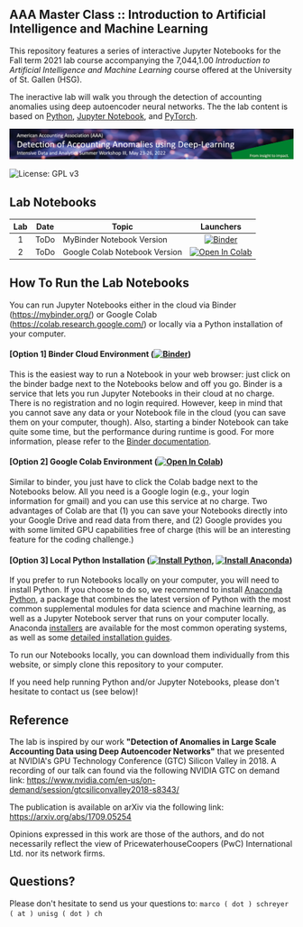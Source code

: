 ## AAA Master Class :: Introduction to Artificial Intelligence and Machine Learning

This repository features a series of interactive Jupyter Notebooks for the Fall term 2021 lab course accompanying the 
7,044,1.00 *Introduction to Artificial Intelligence and Machine Learning* course offered at the 
University of St. Gallen (HSG).

The ineractive lab will walk you through the detection of accounting anomalies using deep autoencoder neural networks. The the lab content is based on [Python](https://www.python.org), [Jupyter Notebook](https://jupyter.org), and [PyTorch](https://pytorch.org).

![Course Banner](banner.png)

![License: GPL v3](https://img.shields.io/badge/License-GPLv3-blue.svg)

## Lab Notebooks

| Lab | Date         |Topic                                                                 | Launchers |
|:---:|:------------:|----------------------------------------------------------------------|:--------:|
|  1  | ToDo  | MyBinder Notebook Version                              | [![Binder](https://mybinder.org/badge_logo.svg)](https://mybinder.org/v2/gh/gitihubi/courseAAA/main?filepath=aaa_lab.ipynb) |
|  2  | ToDo  | Google Colab Notebook Version                          | [![Open In Colab](https://colab.research.google.com/assets/colab-badge.svg)](https://colab.research.google.com/github/gitihubi/courseAAA/blob/main/aaa_colab.ipynb)|

## How To Run the Lab Notebooks

You can run Jupyter Notebooks either in the cloud via Binder (https://mybinder.org/) or Google Colab (https://colab.research.google.com/) or locally via a Python installation of your computer.

#### [Option 1] Binder Cloud Environment ([![Binder](https://mybinder.org/badge_logo.svg)](https://mybinder.org/v2/gh/GitiHubi/courseAAA/main))

This is the easiest way to run a Notebook in your web browser: just click on the binder badge next to 
the Notebooks below and off you go. Binder is a service that lets you run Jupyter Notebooks in their cloud at no charge. 
There is no registration and no
login required. However, keep in mind that you cannot save any data or your Notebook file in the cloud (you can save them
on your computer, though). Also, starting a binder
Notebook can take quite some time, but the performance during runtime is good. 
For more information, please refer to the [Binder documentation](https://mybinder.readthedocs.io/en/latest/index.html).

#### [Option 2] Google Colab Environment ([![Open In Colab](https://colab.research.google.com/assets/colab-badge.svg)](https://colab.research.google.com/github/GitiHubi/courseAAA/blob/main))

Similar to binder, you just have to click the Colab badge next to the Notebooks below. All you need is a Google login
(e.g., your login information for gmail) and you can use this service at no charge. 
Two advantages of Colab are that (1) you can save your 
Notebooks directly into your Google Drive and read data from there, and (2) Google provides you with some limited GPU capabilities
free of charge (this will be an interesting feature for the coding challenge.)

#### [Option 3] Local Python Installation ([![Install Python](https://img.shields.io/badge/python-v3.7-green)](https://python.org), [![Install Anaconda](https://img.shields.io/badge/conda-v3.7.1-green)](https://anaconda.com))

If you prefer to run Notebooks locally on your computer, you will need to install Python. If you choose to do so,
we recommend to install [Anaconda Python](https://www.anaconda.com/products/individual), a package that combines the 
latest version of Python with the most common supplemental modules for data science and machine learning, as well 
as a Jupyter Notebook server that runs on your computer locally. Anaconda 
[installers](https://www.anaconda.com/products/individual#Downloads) are available 
for the most common operating systems, as well as some 
[detailed installation guides](https://docs.anaconda.com/anaconda/install/). 

To run our Notebooks locally, you can download them individually from this website, 
or simply clone this repository to your computer. 

If you need help running Python and/or Jupyter Notebooks, please don't hesitate to contact us (see below)!

## Reference

The lab is inspired by our work **"Detection of Anomalies in Large Scale Accounting Data using Deep Autoencoder Networks"** that we presented at NVIDIA's GPU Technology Conference (GTC) Silicon Valley in 2018. A recording of our talk can found via the following NVIDIA GTC on demand link: https://www.nvidia.com/en-us/on-demand/session/gtcsiliconvalley2018-s8343/  

The publication is available on arXiv via the following link: https://arxiv.org/abs/1709.05254

Opinions expressed in this work are those of the authors, and do not necessarily reflect the view of PricewaterhouseCoopers (PwC) International Ltd. nor its network firms.

## Questions?

Please don't hesitate to send us your questions to: `marco ( dot ) schreyer ( at ) unisg ( dot ) ch`  
